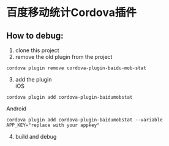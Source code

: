 # 百度移动统计Cordova插件

## How to debug:
1. clone this project
2. remove the old plugin from the project
  ```
  cordova plugin remove cordova-plugin-baidu-mob-stat
  ```

3. add the plugin  
  iOS  
  ```
  cordova plugin add cordova-plugin-baidumobstat
  ```
  
  Android  
  ```
  cordova plugin add cordova-plugin-baidumobstat --variable APP_KEY="replace with your appkey"
  ```

4. build and debug
